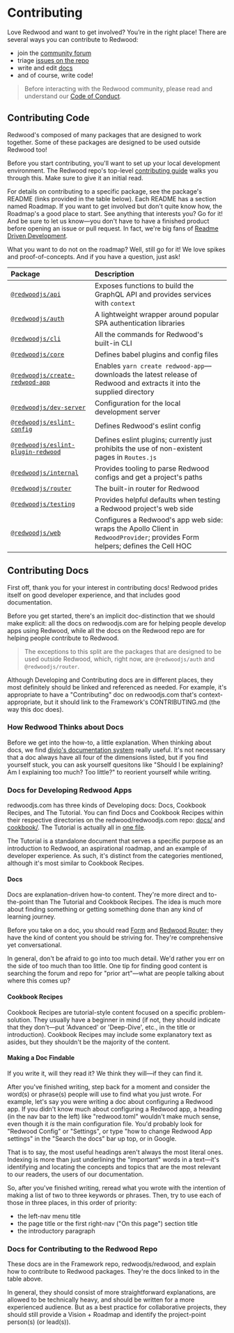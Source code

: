 # Contributing

Love Redwood and want to get involved? You’re in the right place! There are several ways you can contribute to Redwood:

- join the [community forum](https://community.redwoodjs.com/)
- triage [issues on the repo](https://github.com/redwoodjs/redwood/issues)
- write and edit [docs](#contributing-docs)
- and of course, write code!

> Before interacting with the Redwood community, please read and understand our [Code of Conduct](https://github.com/redwoodjs/redwood/blob/master/CODE_OF_CONDUCT.md#contributor-covenant-code-of-conduct).

## Contributing Code

Redwood's composed of many packages that are designed to work together. Some of these packages are designed to be used outside Redwood too!

Before you start contributing, you'll want to set up your local development environment. The Redwood repo's top-level [contributing guide](https://github.com/redwoodjs/redwood/blob/master/CONTRIBUTING.md#local-development) walks you through this. Make sure to give it an initial read.

For details on contributing to a specific package, see the package's README (links provided in the table below). Each README has a section named Roadmap. If you want to get involved but don't quite know how, the Roadmap's a good place to start. See anything that interests you? Go for it! And be sure to let us know&mdash;you don't have to have a finished product before opening an issue or pull request. In fact, we're big fans of [Readme Driven Development](https://tom.preston-werner.com/2010/08/23/readme-driven-development.html).

What you want to do not on the roadmap? Well, still go for it! We love spikes and proof-of-concepts. And if you have a question, just ask!

|Package|Description|
|:-|:-|
|[`@redwoodjs/api`](https://github.com/redwoodjs/redwood/blob/master/packages/api/README.md)|Exposes functions to build the GraphQL API and provides services with `context`|
|[`@redwoodjs/auth`](https://github.com/redwoodjs/redwood/blob/master/packages/auth/README.md#contributing)|A lightweight wrapper around popular SPA authentication libraries|
|[`@redwoodjs/cli`](https://github.com/redwoodjs/redwood/blob/master/packages/cli/README.md)|All the commands for Redwood's built-in CLI|
|[`@redwoodjs/core`](https://github.com/redwoodjs/redwood/blob/master/packages/core/README.md)|Defines babel plugins and config files|
|[`@redwoodjs/create-redwood-app`](https://github.com/redwoodjs/redwood/blob/master/packages/create-redwood-app/README.md)|Enables `yarn create redwood-app`&mdash;downloads the latest release of Redwood and extracts it into the supplied directory|
|[`@redwoodjs/dev-server`](https://github.com/redwoodjs/redwood/blob/master/packages/dev-server/README.md)|Configuration for the local development server|
|[`@redwoodjs/eslint-config`](https://github.com/redwoodjs/redwood/blob/master/packages/eslint-config/README.md)|Defines Redwood's eslint config|
|[`@redwoodjs/eslint-plugin-redwood`](https://github.com/redwoodjs/redwood/blob/master/packages/eslint-plugin-redwood/README.md)|Defines eslint plugins; currently just prohibits the use of non-existent pages in `Routes.js`|
|[`@redwoodjs/internal`](https://github.com/redwoodjs/redwood/blob/master/packages/internal/README.md)|Provides tooling to parse Redwood configs and get a project's paths|
|[`@redwoodjs/router`](https://github.com/redwoodjs/redwood/blob/master/packages/router/README.md)|The built-in router for Redwood|
|[`@redwoodjs/testing`](https://github.com/redwoodjs/redwood/blob/master/packages/testing/README.md)|Provides helpful defaults when testing a Redwood project's web side|
|[`@redwoodjs/web`](https://github.com/redwoodjs/redwood/blob/master/packages/web/README.md)|Configures a Redwood's app web side: wraps the Apollo Client in `RedwoodProvider`; provides Form helpers; defines the Cell HOC|

## Contributing Docs

First off, thank you for your interest in contributing docs! Redwood prides itself on good developer experience, and that includes good documentation.

Before you get started, there's an implicit doc-distinction that we should make explicit: all the docs on redwoodjs.com are for helping people develop apps using Redwood, while all the docs on the Redwood repo are for helping people contribute to Redwood.

> The exceptions to this split are the packages that are designed to be used outside Redwood, which, right now, are `@redwoodjs/auth` and `@redwoodjs/router`.

Although Developing and Contributing docs are in different places, they most definitely should be linked and referenced as needed. For example, it's appropriate to have a "Contributing" doc on redwoodjs.com that's context-appropriate, but it should link to the Framework's CONTRIBUTING.md (the way this doc does).

### How Redwood Thinks about Docs

Before we get into the how-to, a little explanation. When thinking about docs, we find [divio's documentation system](https://documentation.divio.com/) really useful. It's not necessary that a doc always have all four of the dimensions listed, but if you find yourself stuck, you can ask yourself quesitons like "Should I be explaining? Am I explaining too much? Too little?" to reorient yourself while writing.

### Docs for Developing Redwood Apps

redwoodjs.com has three kinds of Developing docs: Docs, Cookbook Recipes, and The Tutorial.
You can find Docs and Cookbook Recipes within their respective directories on the redwood/redwoodjs.com repo: [docs/](https://github.com/redwoodjs/redwoodjs.com/tree/master/docs) and [cookbook/](https://github.com/redwoodjs/redwoodjs.com/tree/master/cookbook). The Tutorial is actually all in [one file](https://github.com/redwoodjs/redwoodjs.com/blob/master/TUTORIAL.md).

The Tutorial is a standalone document that serves a specific purpose as an introduction to Redwood, an aspirational roadmap, and an example of developer experience. As such, it's distinct from the categories mentioned, although it's most similar to Cookbook Recipes.

#### Docs

Docs are explanation-driven how-to content. They're more direct and to-the-point than The Tutorial and Cookbook Recipes. The idea is much more about finding something or getting something done than any kind of learning journey.

Before you take on a doc, you should read [Form](https://redwoodjs.com/docs/form) and [Redwood Router](https://redwoodjs.com/docs/redwood-router); they have the kind of content you should be striving for. They're comprehensive yet conversational. 

In general, don't be afraid to go into too much detail. We'd rather you err on the side of too much than too little. One tip for finding good content is searching the forum and repo for "prior art"&mdash;what are people talking about where this comes up?

#### Cookbook Recipes

Cookbook Recipes are tutorial-style content focused on a specific problem-solution. They usually have a beginner in mind (if not, they should indicate that they don't&mdash;put 'Advanced' or 'Deep-Dive', etc., in the title or introduction). Cookbook Recipes may include some explanatory text as asides, but they shouldn't be the majority of the content.

#### Making a Doc Findable

If you write it, will they read it? We think they will&mdash;if they can find it.

After you've finished writing, step back for a moment and consider the word(s) or phrase(s) people will use to find what you just wrote. For example, let's say you were writing a doc about configuring a Redwood app. If you didn't know much about configuring a Redwood app, a heading (in the nav bar to the left) like "redwood.toml" wouldn't make much sense, even though it _is_ the main configuration file. You'd probably look for "Redwood Config" or "Settings", or type "how to change Redwood App settings" in the "Search the docs" bar up top, or in Google.

That is to say, the most useful headings aren't always the most literal ones. Indexing is more than just underlining the "important" words in a text&mdash;it's identifying and locating the concepts and topics that are the most relevant to our readers, the users of our documentation.

So, after you've finished writing, reread what you wrote with the intention of making a list of two to three keywords or phrases. Then, try to use each of those in three places, in this order of priority:

- the left-nav menu title
- the page title or the first right-nav ("On this page") section title
- the introductory paragraph

### Docs for Contributing to the Redwood Repo

These docs are in the Framework repo, redwoodjs/redwood, and explain how to contribute to Redwood packages. They're the docs linked to in the table above. 

In general, they should consist of more straightforward explanations, are allowed to be technically heavy, and should be written for a more experienced audience. But as a best practice for collaborative projects, they should still provide a Vision + Roadmap and identify the project-point person(s) (or lead(s)).

